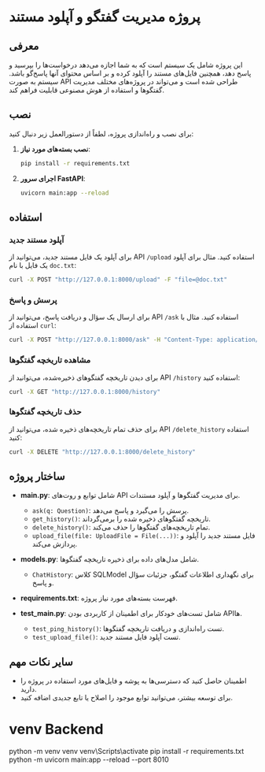 # پروژه مدیریت گفتگو و آپلود مستند

## معرفی
این پروژه شامل یک سیستم است که به شما اجازه می‌دهد درخواست‌ها را بپرسید و پاسخ دهد، همچنین فایل‌های مستند را آپلود کرده و بر اساس محتوای آنها پاسخ‌گو باشد. سیستم به صورت API طراحی شده است و می‌تواند در پروژه‌های مختلف مدیریت گفتگوها و استفاده از هوش مصنوعی قابلیت فراهم کند.

## نصب
برای نصب و راه‌اندازی پروژه، لطفاً از دستورالعمل زیر دنبال کنید:

1. **نصب بسته‌های مورد نیاز**:
    ```bash
    pip install -r requirements.txt
    ```

2. **اجرای سرور FastAPI**:
    ```bash
    uvicorn main:app --reload
    ```

## استفاده

### آپلود مستند جدید
برای آپلود یک فایل مستند جدید، می‌توانید از API `/upload` استفاده کنید. مثال برای آپلود یک فایل با نام `doc.txt`:
```bash
curl -X POST "http://127.0.0.1:8000/upload" -F "file=@doc.txt"
```

### پرسش و پاسخ
برای ارسال یک سؤال و دریافت پاسخ، می‌توانید از API `/ask` استفاده کنید. مثال با استفاده از `curl`:
```bash
curl -X POST "http://127.0.0.1:8000/ask" -H "Content-Type: application/json" -d '{"question": "سؤال شما در اینجا"}'
```

### مشاهده تاریخچه گفتگوها
برای دیدن تاریخچه گفتگوهای ذخیره‌شده، می‌توانید از API `/history` استفاده کنید:
```bash
curl -X GET "http://127.0.0.1:8000/history"
```

### حذف تاریخچه گفتگوها
برای حذف تمام تاریخچه‌های ذخیره شده، می‌توانید از API `/delete_history` استفاده کنید:
```bash
curl -X DELETE "http://127.0.0.1:8000/delete_history"
```

## ساختار پروژه

- **main.py**: شامل توابع و روت‌های API برای مدیریت گفتگوها و آپلود مستندات.
    - `ask(q: Question)`: پرسش را می‌گیرد و پاسخ می‌دهد.
    - `get_history()`: تاریخچه گفتگوهای ذخیره شده را برمی‌گرداند.
    - `delete_history()`: تمام تاریخچه‌های گفتگوها را حذف می‌کند.
    - `upload_file(file: UploadFile = File(...))`: فایل مستند جدید را آپلود و پردازش می‌کند.

- **models.py**: شامل مدل‌های داده برای ذخیره تاریخچه گفتگوها.
    - `ChatHistory`: کلاس SQLModel برای نگهداری اطلاعات گفتگو، جزئیات سؤال و پاسخ.

- **requirements.txt**: فهرست بسته‌های مورد نیاز پروژه.

- **test_main.py**: شامل تست‌های خودکار برای اطمینان از کاربردی بودن API‌ها.
    - `test_ping_history()`: تست راه‌اندازی و دریافت تاریخچه گفتگوها.
    - `test_upload_file()`: تست آپلود فایل مستند جدید.

## سایر نکات مهم
- اطمینان حاصل کنید که دسترسی‌ها به پوشه و فایل‌های مورد استفاده در پروژه را دارید.
- برای توسعه بیشتر، می‌توانید توابع موجود را اصلاح یا تابع جدیدی اضافه کنید.


# venv Backend
python -m venv venv
venv\\Scripts\\activate
pip install -r requirements.txt
python -m uvicorn main:app --reload --port 8010
